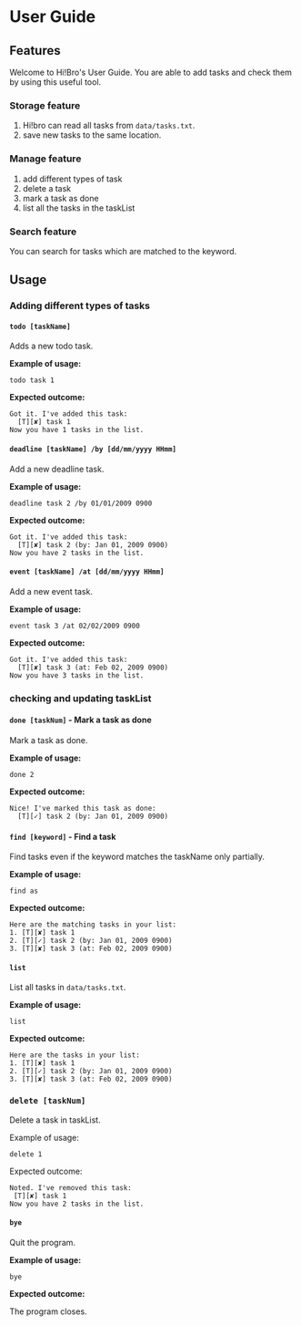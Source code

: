 # User Guide
## Features
Welcome to Hi!Bro's User Guide. You are able to add tasks and check them by using this useful tool.

### Storage feature
1. Hi!bro can read all tasks from `data/tasks.txt`.
2. save new tasks to the same location.

### Manage feature
1. add different types of task
2. delete a task
3. mark a task as done
4. list all the tasks in the taskList

### Search feature
You can search for tasks which are matched to the keyword.

## Usage
### Adding different types of tasks
#### `todo [taskName]`
Adds a new todo task.

**Example of usage:**

`todo task 1`

**Expected outcome:**
```
Got it. I've added this task:
  [T][✘] task 1
Now you have 1 tasks in the list.
```

#### `deadline [taskName] /by [dd/mm/yyyy HHmm]`
Add a new deadline task.

**Example of usage:**

`deadline task 2 /by 01/01/2009 0900`

**Expected outcome:**
```
Got it. I've added this task:
  [T][✘] task 2 (by: Jan 01, 2009 0900)
Now you have 2 tasks in the list.
```


#### `event [taskName] /at [dd/mm/yyyy HHmm]`
Add a new event task.

**Example of usage:**

`event task 3 /at 02/02/2009 0900`

**Expected outcome:**
```
Got it. I've added this task:
  [T][✘] task 3 (at: Feb 02, 2009 0900)
Now you have 3 tasks in the list.
```

### checking and updating taskList

#### `done [taskNum]` - Mark a task as done
Mark a task as done.

**Example of usage:**

`done 2`

**Expected outcome:**
```
Nice! I've marked this task as done:
  [T][✓] task 2 (by: Jan 01, 2009 0900)
```

#### `find [keyword]` - Find a task

Find tasks even if the keyword matches the taskName only partially.

**Example of usage:**

`find as`

**Expected outcome:**
```
Here are the matching tasks in your list:
1. [T][✘] task 1
2. [T][✓] task 2 (by: Jan 01, 2009 0900)
3. [T][✘] task 3 (at: Feb 02, 2009 0900)
```

#### `list` 

List all tasks in `data/tasks.txt`.

**Example of usage:**

`list`

**Expected outcome:**
```
Here are the tasks in your list:
1. [T][✘] task 1
2. [T][✓] task 2 (by: Jan 01, 2009 0900)
3. [T][✘] task 3 (at: Feb 02, 2009 0900)
```


### `delete [taskNum]`

Delete a task in taskList.

Example of usage: 

`delete 1`

Expected outcome:

```
Noted. I've removed this task:
 [T][✘] task 1
Now you have 2 tasks in the list.
```
#### `bye`

Quit the program.

**Example of usage:**

`bye`

**Expected outcome:**

The program closes.